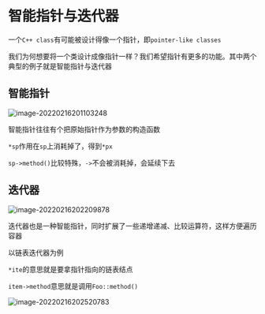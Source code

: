# 智能指针与迭代器

一个`C++ class`有可能被设计得像一个指针，即`pointer-like classes`

我们为何想要将一个类设计成像指针一样？我们希望指针有更多的功能。其中两个典型的例子就是智能指针与迭代器

## 智能指针

![image-20220216201103248](https://s2.loli.net/2022/02/16/VUNtC1kwbSWOadF.png)

智能指针往往有个把原始指针作为参数的构造函数

`*sp`作用在`sp`上消耗掉了，得到`*px`

`sp->method()`比较特殊，`->`不会被消耗掉，会延续下去

## 迭代器

![image-20220216202209878](https://s2.loli.net/2022/02/16/L1OICZmJ5UlKEDV.png)

迭代器也是一种智能指针，同时扩展了一些递增递减、比较运算符，这样方便遍历容器

以链表迭代器为例

`*ite`的意思就是要拿指针指向的链表结点

`item->method`意思就是调用`Foo::method()`

![image-20220216202520783](https://s2.loli.net/2022/02/16/ktU4DAaWZGBfeyP.png)

